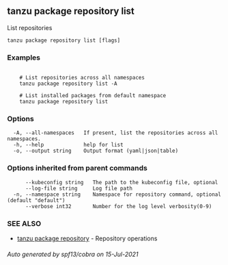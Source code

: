 ## tanzu package repository list

List repositories

```
tanzu package repository list [flags]
```

### Examples

```

    # List repositories across all namespaces     
    tanzu package repository list -A
    
    # List installed packages from default namespace    
    tanzu package repository list
```

### Options

```
  -A, --all-namespaces   If present, list the repositories across all namespaces.
  -h, --help             help for list
  -o, --output string    Output format (yaml|json|table)
```

### Options inherited from parent commands

```
      --kubeconfig string   The path to the kubeconfig file, optional
      --log-file string     Log file path
  -n, --namespace string    Namespace for repository command, optional (default "default")
      --verbose int32       Number for the log level verbosity(0-9)
```

### SEE ALSO

* [tanzu package repository](tanzu_package_repository.md)     - Repository operations

###### Auto generated by spf13/cobra on 15-Jul-2021
